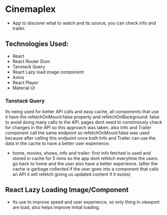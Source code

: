# Cinemaplex

- App to discover what to watch and its source, you can check info and trailer.

## Technologies Used:

- React
- React Router Dom
- Tanstack Query
- React Lazy load image component
- Axios 
- React Player
- Material UI

### Tanstack Query

Its neing used for better API calls and easy cache, all components that use it have the refetchOnMount:false property and refetchOnBackground: false to avoid doing many calls to the API. pages dont need to constinously check for changes in the API so this approach was taken, also Info and Trailer component call the same endpoint so refetchOnMount:false was used because after calling this endpoint once both Info and Trailer can use the data in the cache to have a better user experience.

 - home, movies, shows, info and trailer: first info fetched is used and stored in cache for 5 mins so the app dont refetch everytime the users go back to home and the user also have a better experience. (after the cache is garbage collected if the user goes into a component that calls an API it will refetch giving us updated content if it exists)

 ## React Lazy Loading Image/Component

 - Its use to improve speed and user experience, so only thing in viewport are load, also helps improve initial loading.

 
